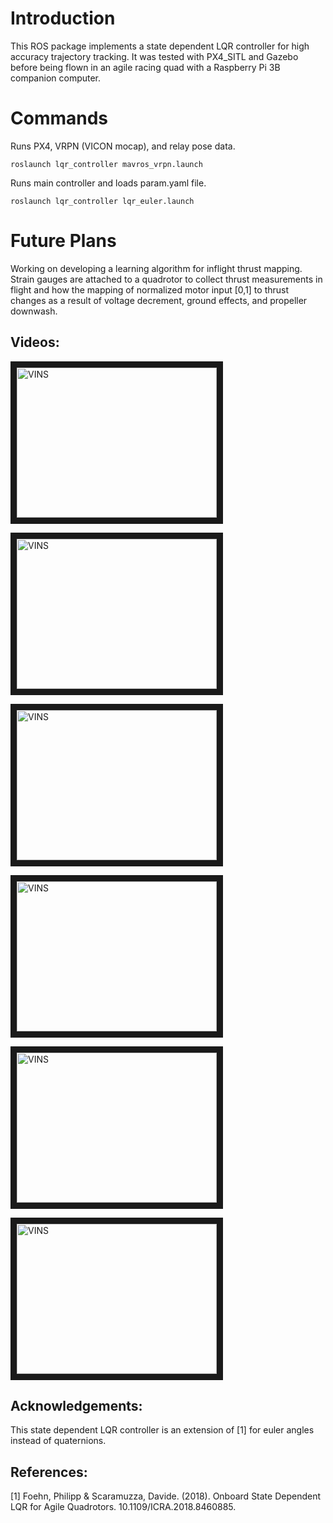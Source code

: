 # Introduction
This ROS package implements a state dependent LQR controller for high accuracy trajectory tracking. It was tested with PX4_SITL and Gazebo before being flown in an agile racing quad with a Raspberry Pi 3B companion computer.  

# Commands
Runs PX4, VRPN (VICON mocap), and relay pose data.
```
roslaunch lqr_controller mavros_vrpn.launch
```
Runs main controller and loads param.yaml file.
```
roslaunch lqr_controller lqr_euler.launch
```

# Future Plans
Working on developing a learning algorithm for inflight thrust mapping. Strain gauges are attached to a quadrotor to collect thrust measurements in flight and how the mapping of normalized motor input [0,1] to thrust changes as a result of voltage decrement, ground effects, and propeller downwash. 
## Videos:
<a href="https://www.youtube.com/watch?v=MLneSW5LoOI" target="_blank"><img src="https://img.youtube.com/vi/MLneSW5LoOI/hqdefault.jpg" 
alt="VINS" width="320" height="240" border="10" /></a>

<a href="https://youtu.be/oX6Q640imiw" target="_blank"><img src="https://img.youtube.com/vi/oX6Q640imiw/hqdefault.jpg" 
alt="VINS" width="320" height="240" border="10" /></a>

<a href="https://youtu.be/GEzpsT8T1fg" target="_blank"><img src="https://img.youtube.com/vi/GEzpsT8T1fg/hqdefault.jpg" 
alt="VINS" width="320" height="240" border="10" /></a>

<a href="https://youtu.be/aMhNqe3vxsc" target="_blank"><img src="https://img.youtube.com/vi/aMhNqe3vxsc/hqdefault.jpg" 
alt="VINS" width="320" height="240" border="10" /></a>

<a href="https://www.youtube.com/watch?v=phKAAQSkkjc" target="_blank"><img src="https://img.youtube.com/vi/phKAAQSkkjc/hqdefault.jpg" 
alt="VINS" width="320" height="240" border="10" /></a>

<a href="https://www.youtube.com/watch?v=Arlwatxqgfo" target="_blank"><img src="https://img.youtube.com/vi/Arlwatxqgfo/hqdefault.jpg" 
alt="VINS" width="320" height="240" border="10" /></a>


## Acknowledgements:
This state dependent LQR controller is an extension of [1] for euler angles instead of quaternions.

## References:
[1] Foehn, Philipp & Scaramuzza, Davide. (2018). Onboard State Dependent LQR for Agile Quadrotors. 10.1109/ICRA.2018.8460885. 
